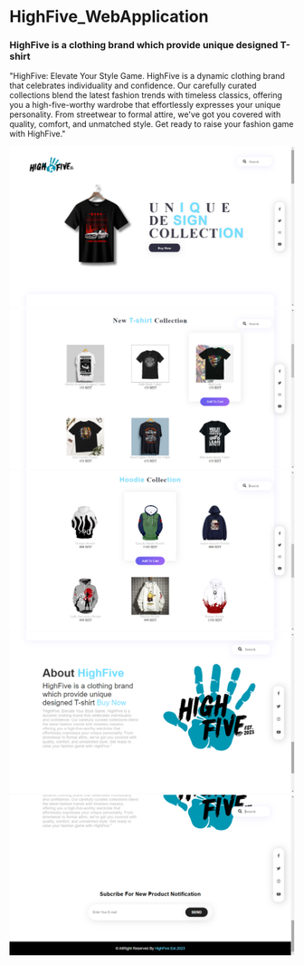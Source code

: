 # HighFive_WebApplication

<h3> HighFive is a clothing brand which provide unique designed T-shirt   </h3>
<p> "HighFive: Elevate Your Style Game. HighFive is a dynamic clothing brand that celebrates individuality and confidence. Our carefully curated collections blend the latest fashion trends with timeless classics, offering you a high-five-worthy wardrobe that effortlessly expresses your unique personality. From streetwear to formal attire, we've got you covered with quality, comfort, and unmatched style. Get ready to raise your fashion game with HighFive." </p>

<img src="https://github.com/ScorpionN69/HighFive_WebApplication/blob/main/output/1.png?raw=true">

<img src="https://github.com/ScorpionN69/HighFive_WebApplication/blob/main/output/2.png?raw=true">

<img src="https://github.com/ScorpionN69/HighFive_WebApplication/blob/main/output/3.png?raw=true">

<img src="https://github.com/ScorpionN69/HighFive_WebApplication/blob/main/output/4.png?raw=true">

<img src="https://github.com/ScorpionN69/HighFive_WebApplication/blob/main/output/5.png?raw=true">
